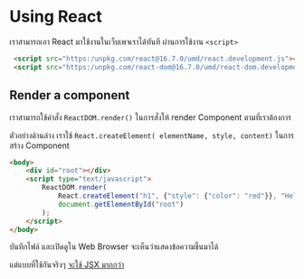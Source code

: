 
# Using React 

เราสามารถเอา React มาใช้งานในเว็บเพจเราได้ทันที ผ่านการใช้งาน `<script>`

```html
 <script src="https:/unpkg.com/react@16.7.0/umd/react.development.js"></script>
 <script src="https:/unpkg.com/react-dom@16.7.0/umd/react-dom.development.js"></script>
```

## Render a component 

เราสามารถใช้คำสั่ง `ReactDOM.render()` ในการสั่งให้ render Component ตามที่เราต้องการ

ตัวอย่างด้านล่าง เราใช้ `React.createElement( elementName, style, content)` ในการสร้าง Component

```html
<body>
    <div id="root"></div>
    <script type="text/javascript">
        ReactDOM.render(
            React.createElement("h1", {"style": {"color": "red"}}, "Hello World"),
            document.getElementById("root")
        );
    </script>
</body>
```

บันทึกไฟล์ และเปิดดูใน Web Browser จะเห็นว่าแสดงข้อความขึ้นมาได้ 

แต่แบบที่ใช้กันจริงๆ [จะใช้ JSX มากกว่า](/jsx.md)
